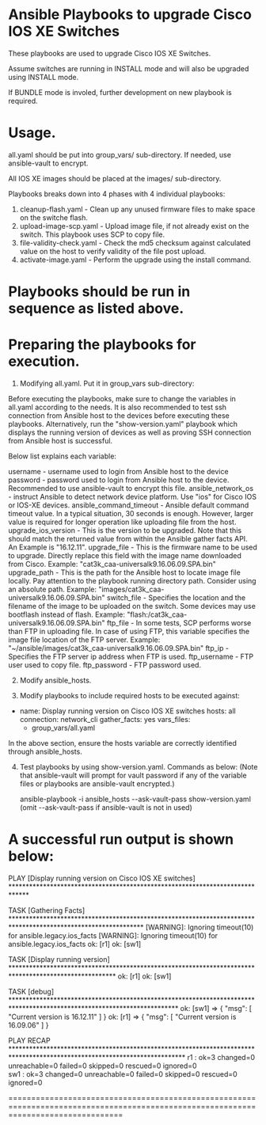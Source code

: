 # Ansible Playbooks to upgrade Cisco IOS XE Switches

These playbooks are used to upgrade Cisco IOS XE Switches.

Assume switches are running in INSTALL mode and will also be upgraded using INSTALL mode.

If BUNDLE mode is involed, further development on new playbook is required. 

Usage.
=================================================================================================
all.yaml should be put into group_vars/ sub-directory. If needed, use ansible-vault to encrypt.

All IOS XE images should be placed at the images/ sub-directory. 

Playbooks breaks down into 4 phases with 4 individual playbooks:
1. cleanup-flash.yaml       - Clean up any unused firmware files to make space on the switche flash.  
2. upload-image-scp.yaml    - Upload image file, if not already exist on the switch. This playbook uses SCP to copy file.
3. file-validity-check.yaml - Check the md5 checksum against calculated value on the host to verify validity of the file post upload.
4. activate-image.yaml      - Perform the upgrade using the install command.

Playbooks should be run in sequence as listed above. 
=================================================================================================


Preparing the playbooks for execution.
=================================================================================================
1. Modifying all.yaml. Put it in group_vars sub-directory:

Before executing the playbooks, make sure to change the variables in all.yaml according to the needs.
It is also recommended to test ssh connection from Ansible host to the devices before executing these playbooks.
Alternatively, run the "show-version.yaml" playbook which displays the running version of devices as well as proving SSH connection from Ansible host is successful.

Below list explains each variable:

username                - username used to login from Ansible host to the device
password                - password used to login from Ansible host to the device. Recommended to use ansible-vault to encrypt this file.
ansible_network_os      - instruct Ansible to detect network device platform. Use "ios" for Cisco IOS or IOS-XE devices.
ansible_command_timeout - Ansible default command timeout value. In a typical situation, 30 seconds is enough. However, larger value is required for longer operation like uploading file from the host. 
upgrade_ios_version     - This is the version to be upgraded. Note that this should match the returned value from within the Ansible gather facts API. An Example is "16.12.11".
upgrade_file            - This is the firmware name to be used to upgrade. Directly replace this field with the image name downloaded from Cisco. Example: "cat3k_caa-universalk9.16.06.09.SPA.bin"
upgrade_path            - This is the path for the Ansible host to locate image file locally. Pay attention to the playbook running directory path. Consider using an absolute path. Example: "images/cat3k_caa-universalk9.16.06.09.SPA.bin"
switch_file             - Specifies the location and the filename of the image to be uploaded on the switch. Some devices may use bootflash instead of flash. Example: "flash:/cat3k_caa-universalk9.16.06.09.SPA.bin"
ftp_file                - In some tests, SCP performs worse than FTP in uploading file. In case of using FTP, this variable specifies the image file location of the FTP server. Example: "~/ansible/images/cat3k_caa-universalk9.16.06.09.SPA.bin"
ftp_ip                  - Specifies the FTP server ip address when FTP is used.
ftp_username            - FTP user used to copy file.
ftp_password            - FTP password used. 

2. Modify ansible_hosts. 

3. Modify playbooks to include required hosts to be executed against:

- name: Display running version on Cisco IOS XE switches 
  hosts: all
  connection: network_cli
  gather_facts: yes
  vars_files:
    - group_vars/all.yaml 

In the above section, ensure the hosts variable are correctly identified through ansible_hosts. 

4. Test playbooks by using show-version.yaml. Commands as below: (Note that ansible-vault will prompt for vault password if any of the variable files or playbooks are ansible-vault encrypted.)

   ansible-playbook -i ansible_hosts --ask-vault-pass show-version.yaml  (omit --ask-vault-pass if ansible-vault is not in used)

A successful run output is shown below:
=====================================================================================================================================
PLAY [Display running version on Cisco IOS XE switches] *****************************************************************************

TASK [Gathering Facts] **************************************************************************************************************
[WARNING]: Ignoring timeout(10) for ansible.legacy.ios_facts
[WARNING]: Ignoring timeout(10) for ansible.legacy.ios_facts
ok: [r1]
ok: [sw1]

TASK [Display running version] ******************************************************************************************************
ok: [r1]
ok: [sw1]

TASK [debug] ************************************************************************************************************************
ok: [sw1] => {
    "msg": [
        "Current version is 16.12.11"
    ]
}
ok: [r1] => {
    "msg": [
        "Current version is 16.09.06"
    ]
}

PLAY RECAP **************************************************************************************************************************
r1                         : ok=3    changed=0    unreachable=0    failed=0    skipped=0    rescued=0    ignored=0   
sw1                        : ok=3    changed=0    unreachable=0    failed=0    skipped=0    rescued=0    ignored=0   


=====================================================================================================================================

